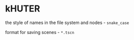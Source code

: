 # kHUTER
the style of names in the file system and nodes - `snake_case`

format for saving scenes - `*.tscn`
